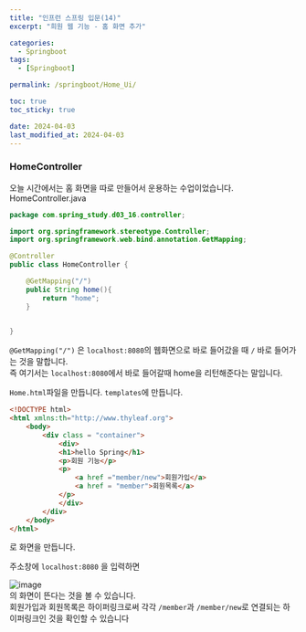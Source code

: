 ```yaml
---
title: "인프런 스프링 입문(14)"
excerpt: "희원 웹 기능 - 홈 화면 추가"

categories:
  - Springboot
tags:
  - [Springboot]

permalink: /springboot/Home_Ui/

toc: true
toc_sticky: true

date: 2024-04-03
last_modified_at: 2024-04-03
---
```


### HomeController
오늘 시간에서는 홈 화면을 따로 만들어서 운용하는 수업이었습니다.
HomeController.java
``` java
package com.spring_study.d03_16.controller;

import org.springframework.stereotype.Controller;
import org.springframework.web.bind.annotation.GetMapping;

@Controller
public class HomeController {

    @GetMapping("/")
    public String home(){
        return "home";
    }

    
}

```
`@GetMapping("/")` 은 `localhost:8080`의 웹화면으로 바로 들어갔을 때 `/` 바로 들어가는 것을 말합니다.  
즉 여기서는 `localhost:8080`에서 바로 들어갈때 home을 리턴해준다는 말입니다.  

`Home.html`파일을 만듭니다. `templates`에 만듭니다. 
```html
<!DOCTYPE html>
<html xmlns:th="http://www.thyleaf.org">
    <body>
        <div class = "container">
            <div>
            <h1>hello Spring</h1>
            <p>회원 기능</p>
            <p>
                <a href ="member/new">회원가입</a>
                <a href = "member">회원목록</a>
            </p>
            </div>
        </div>
    </body>
</html>
```
로 화면을 만듭니다.

주소창에 `localhost:8080` 을 입력하면

![image](https://github.com/garusitell/utterances/assets/45359953/b44b1177-c929-41c0-9393-0fd53d0b064a)  
의 화면이 뜬다는 것을 볼 수 있습니다.  
회원가입과 회원목록은 하이퍼링크로써 각각 `/member`과 `/member/new`로 연결되는 하이퍼링크인 것을 확인할 수 있습니다